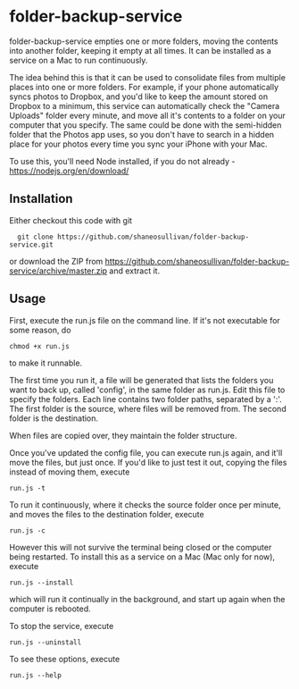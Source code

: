 # folder-backup-service
folder-backup-service empties one or more folders, moving the contents into another folder, keeping it empty at all times. It can be installed as a service on a Mac to run continuously.

The idea behind this is that it can be used to consolidate files from multiple places into one or more folders.  For example, if your phone automatically syncs photos to Dropbox, and you'd like to keep the amount stored on Dropbox to a minimum, this service can automatically check the "Camera Uploads" folder every minute, and move all it's contents to a folder on your computer that you specify.  The same could be done with the semi-hidden folder that the Photos app uses, so you don't have to search in a hidden place for your photos every time you sync your iPhone with your Mac.

To use this, you'll need Node installed, if you do not already - https://nodejs.org/en/download/

## Installation
Either checkout this code with git 
```
  git clone https://github.com/shaneosullivan/folder-backup-service.git
```
or download the ZIP from https://github.com/shaneosullivan/folder-backup-service/archive/master.zip and extract it.

## Usage

First, execute the run.js file on the command line.  If it's not executable for some reason, do
```
chmod +x run.js
```
to make it runnable.

The first time you run it, a file will be generated that lists the folders you want to back up, called 'config', in the same folder as run.js.  Edit this file to specify the folders.  Each line contains two folder paths, separated by a ':'.  The first folder is the source, where files will be removed from.  The second folder is the destination.

When files are copied over, they maintain the folder structure.

Once you've updated the config file, you can execute run.js again, and it'll move the files, but just once.  If you'd like to just test it out, copying the files instead of moving them, execute
```
run.js -t
```
To run it continuously, where it checks the source folder once per minute, and moves the files to the destination folder, execute
```
run.js -c
```
However this will not survive the terminal being closed or the computer being restarted.  To install this as a service on a Mac (Mac only for now), execute
```
run.js --install
```
which will run it continually in the background, and start up again when the computer is rebooted.

To stop the service, execute
```
run.js --uninstall
```
To see these options, execute
```
run.js --help
```
